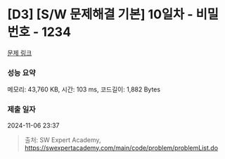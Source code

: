 # [D3] [S/W 문제해결 기본] 10일차 - 비밀번호 - 1234 

[문제 링크](https://swexpertacademy.com/main/code/problem/problemDetail.do?contestProbId=AV14_DEKAJcCFAYD) 

### 성능 요약

메모리: 43,760 KB, 시간: 103 ms, 코드길이: 1,882 Bytes

### 제출 일자

2024-11-06 23:37



> 출처: SW Expert Academy, https://swexpertacademy.com/main/code/problem/problemList.do